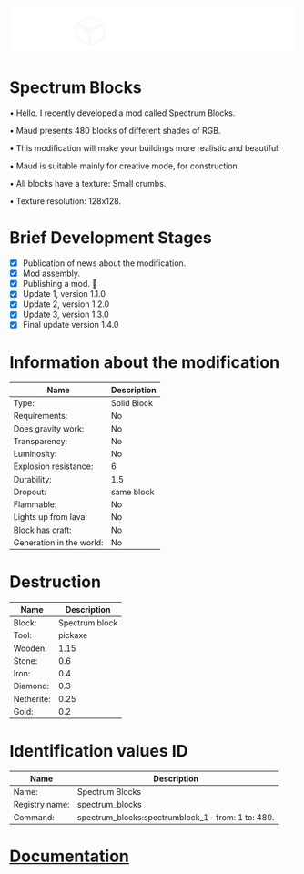 ![Spectrum_Blocks_logo](docs/Spectrum_Blocks_logo.png)

# Spectrum Blocks

• Hello. I recently developed a mod called Spectrum Blocks.

• Maud presents 480 blocks of different shades of RGB.

• This modification will make your buildings more realistic and beautiful.

• Maud is suitable mainly for creative mode, for construction.

• All blocks have a texture: Small crumbs.

• Texture resolution: 128x128.

# Brief Development Stages

- [x] Publication of news about the modification.
- [x] Mod assembly.
- [x] Publishing a mod. :tada:
- [X] Update 1, version 1.1.0
- [X] Update 2, version 1.2.0
- [X] Update 3, version 1.3.0
- [X] Final update version 1.4.0

# Information about the modification

| Name | Description |
| --- | --- |
| Type: | Solid Block |
| Requirements: | No |
| Does gravity work: | No |
| Transparency: | No |
| Luminosity: | No |
| Explosion resistance: | 6 |
| Durability: | 1.5 |
| Dropout: | same block |
| Flammable: | No |
| Lights up from lava: | No |
| Block has craft: | No |
| Generation in the world: | No |

# Destruction

| Name | Description |
| --- | --- |
| Block: | Spectrum block |
| Tool: | pickaxe |
| Wooden: | 1.15 |
| Stone: | 0.6 |
| Iron: | 0.4 |
| Diamond: | 0.3 |
| Netherite: | 0.25 |
| Gold: | 0.2 |

# Identification values ID

| Name | Description |
| --- | --- |
| Name: | Spectrum Blocks |
| Registry name: | spectrum_blocks |
| Command: | spectrum_blocks:spectrumblock_1- from: 1 to: 480. |

# [Documentation](https://github.com/Kisonix-Dev/Spectrum-Blocks/wiki/Documentation)
